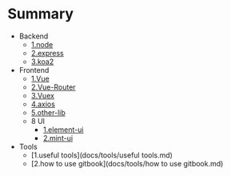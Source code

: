 # Summary

* Backend
    * [1.node](docs/backend/node.md)
    * [2.express](docs/backend/express.md)
    * [3.koa2](docs/backend/koa2.md)
* Frontend
    * [1.Vue](docs/frondend/vue.md)
    * [2.Vue-Router](docs/frondend/vue-router.md)
    * [3.Vuex](docs/frondend/vuex.md)
    * [4.axios](docs/frondend/axios.md)
    * [5.other-lib](docs/frondend/vuex.md)
    * 8 UI
      * [1.element-ui](docs/frondend/UI/element-ui.md)
      * [2.mint-ui](docs/frondend/UI/mint-ui.md)
* Tools
    * [1.useful tools](docs/tools/useful tools.md)
    * [2.how to use gitbook](docs/tools/how to use gitbook.md)

